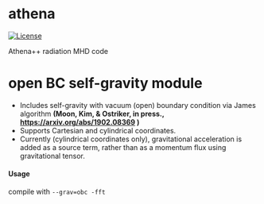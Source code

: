 athena
======
[![License](https://img.shields.io/badge/License-BSD%203--Clause-blue.svg)](https://opensource.org/licenses/BSD-3-Clause)

Athena++ radiation MHD code

open BC self-gravity module
======

* Includes self-gravity with vacuum (open) boundary condition via James algorithm **(Moon, Kim, & Ostriker, in press., https://arxiv.org/abs/1902.08369 )**
* Supports Cartesian and cylindrical coordinates.
* Currently (cylindrical coordinates only), gravitational acceleration is added as a source term, rather than as a momentum flux using gravitational tensor.

#### Usage
compile with `--grav=obc -fft`
